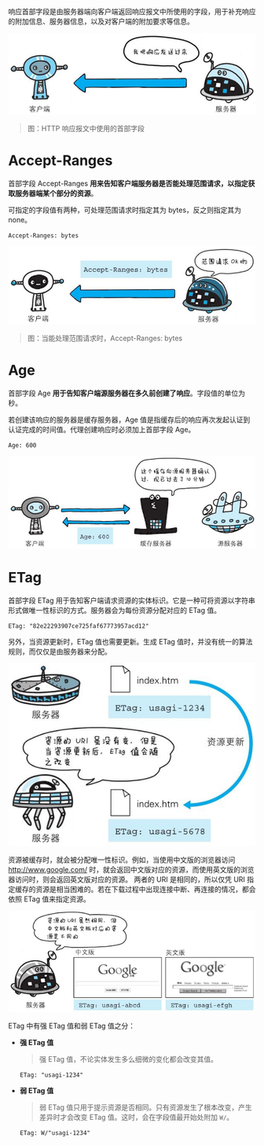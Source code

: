 响应首部字段是由服务器端向客户端返回响应报文中所使用的字段，用于补充响应的附加信息、服务器信息，以及对客户端的附加要求等信息。

![img](./assets/39.png)
> 图：HTTP 响应报文中使用的首部字段










# Accept-Ranges

首部字段 Accept-Ranges **用来告知客户端服务器是否能处理范围请求，以指定获取服务器端某个部分的资源**。

可指定的字段值有两种，可处理范围请求时指定其为 bytes，反之则指定其为 none。

```http
Accept-Ranges: bytes
```

![img](./assets/40.png)
> 图：当能处理范围请求时，Accept-Ranges: bytes










# Age

首部字段 Age **用于告知客户端源服务器在多久前创建了响应**。字段值的单位为秒。

若创建该响应的服务器是缓存服务器，Age 值是指缓存后的响应再次发起认证到认证完成的时间值。代理创建响应时必须加上首部字段 Age。

```http
Age: 600
 ```

![img](./assets/41.png)










# ETag

首部字段 ETag 用于告知客户端请求资源的实体标识。它是一种可将资源以字符串形式做唯一性标识的方式。服务器会为每份资源分配对应的 ETag 值。

```http
ETag: "82e22293907ce725faf67773957acd12"
```

另外，当资源更新时，ETag 值也需要更新。生成 ETag 值时，并没有统一的算法规则，而仅仅是由服务器来分配。

![img](./assets/42.png)

资源被缓存时，就会被分配唯一性标识。例如，当使用中文版的浏览器访问 http://www.google.com/ 时，就会返回中文版对应的资源，而使用英文版的浏览器访问时，则会返回英文版对应的资源。
两者的 URI 是相同的，所以仅凭 URI 指定缓存的资源是相当困难的。若在下载过程中出现连接中断、再连接的情况，都会依照 ETag 值来指定资源。

![img](./assets/43.png)

ETag 中有强 ETag 值和弱 ETag 值之分：

- **强 ETag 值**
  > 强 ETag 值，不论实体发生多么细微的变化都会改变其值。
  ```http
  ETag: "usagi-1234"
  ```

- **弱 ETag 值**
  > 弱 ETag 值只用于提示资源是否相同。只有资源发生了根本改变，产生差异时才会改变 ETag 值。这时，会在字段值最开始处附加 `W/`。
  ```http
  ETag: W/"usagi-1234"
  ```

















